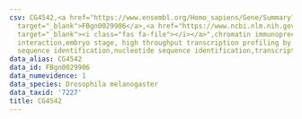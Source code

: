 ```yaml
---
csv: CG4542,<a href="https://www.ensembl.org/Homo_sapiens/Gene/Summary?db=core;g=FBgn0029906"
  target="_blank">FBgn0029906</a>,<a href="https://www.ncbi.nlm.nih.gov/pubmed/15998452"
  target="_blank"><i class="fas fa-file"></i></a>",chromatin immunoprecipitation assay,direct
  interaction,embryo stage, high throughput transcription profiling by microarray,nucleotide
  sequence identification,nucleotide sequence identification,transcriptional regulation,
data_alias: CG4542
data_id: FBgn0029906
data_numevidence: 1
data_species: Drosophila melanogaster
data_taxid: '7227'
title: CG4542
---
```

